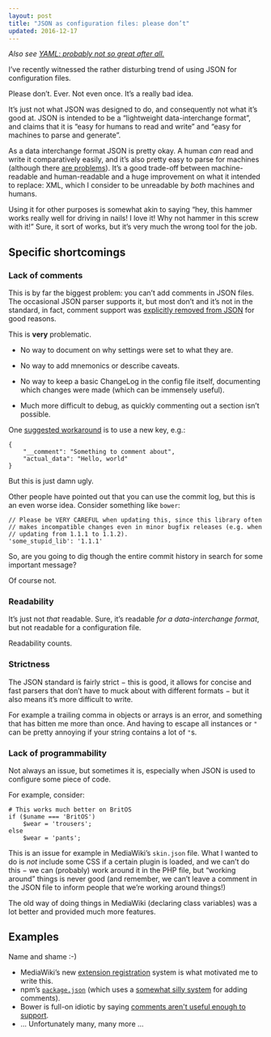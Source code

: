 ```yaml
---
layout: post
title: "JSON as configuration files: please don’t"
updated: 2016-12-17
---
```


<em class="hatnote">Also see
<a href="/weblog/yaml_probably_not_so_great_after_all.html">
YAML: probably not so great after all.</a></em>

I’ve recently witnessed the rather disturbing trend of using JSON for
configuration files.

Please don’t. Ever. Not even once. It’s a really bad idea.

It’s just not what JSON was designed to do, and consequently not what it’s good
at. JSON is intended to be a “lightweight data-interchange format”, and claims
that it is “easy for humans to read and write” and “easy for machines to parse
and generate”.

As a data interchange format JSON is pretty okay. A human *can* read and write
it comparatively easily, and it’s also pretty easy to parse for machines
(although there [are problems][parse]).
It’s a good trade-off between machine-readable and human-readable and a huge
improvement on what it intended to replace: XML, which I consider to be
unreadable by *both* machines and humans.

Using it for other purposes is somewhat akin to saying “hey, this hammer
works really well for driving in nails! I love it! Why not hammer in this screw
with it!” Sure, it sort of works, but it’s very much the wrong tool for the job.

Specific shortcomings
---------------------

### Lack of comments

This is by far the biggest problem: you can’t add comments in JSON files. The
occasional JSON parser supports it, but most don’t and it’s not in the standard,
in fact, comment support was [explicitly removed from JSON][crockford] for good
reasons.

This is **very** problematic.

- No way to document on why settings were set to what they are.

- No way to add mnemonics or describe caveats.

- No way to keep a basic ChangeLog in the config file itself, documenting which
  changes were made (which can be immensely useful).

- Much more difficult to debug, as quickly commenting out a section isn’t
  possible.

One [suggested workaround](http://stackoverflow.com/a/244858/660921) is to use a
new key, e.g.:

	{
		"__comment": "Something to comment about",
		"actual_data": "Hello, world"
	}

But this is just damn ugly.

Other people have pointed out that you can use the commit log, but this is an
even worse idea. Consider something like `bower`:

	// Please be VERY CAREFUL when updating this, since this library often
	// makes incompatible changes even in minor bugfix releases (e.g. when
	// updating from 1.1.1 to 1.1.2).
	'some_stupid_lib': '1.1.1'

So, are you going to dig though the entire commit history in search for some
important message?

Of course not.

### Readability

It’s just not *that* readable. Sure, it’s readable *for a data-interchange
format*, but not readable for a configuration file.

Readability counts.

### Strictness

The JSON standard is fairly strict − this is good, it allows for concise and
fast parsers that don’t have to muck about with different formats − but it also
means it’s more difficult to write.

For example a trailing comma in objects or arrays is an error, and something
that has bitten me more than once. And having to escape all instances or `"` can
be pretty annoying if your string contains a lot of `"`s.

### Lack of programmability

Not always an issue, but sometimes it is, especially when JSON is used to
configure some piece of code.

For example, consider:

	# This works much better on BritOS
	if ($uname === 'BritOS')
		$wear = 'trousers';
	else
		$wear = 'pants';

This is an issue for example in MediaWiki’s `skin.json` file. What I wanted to
do is *not* include some CSS if a certain plugin is loaded, and we can’t do this
− we can (probably) work around it in the PHP file, but “working around” things
is never good (and remember, we can’t leave a comment in the JSON file to inform
people that we’re working around things!)

The old way of doing things in MediaWiki (declaring class variables) was a lot
better and provided much more features.

Examples
--------

Name and shame :-)

- MediaWiki’s new [extension registration](https://www.mediawiki.org/wiki/Manual:Extension_registration)
  system is what motivated me to write this.
- npm’s [`package.json`](https://docs.npmjs.com/files/package.json) (which uses
  a [somewhat silly system](http://stackoverflow.com/a/14221781/660921) for adding
  comments).
- Bower is full-on idiotic by saying [comments aren't useful enough to
  support](https://github.com/bower/bower/issues/1059).
- … Unfortunately many, many more …


[crockford]: https://plus.google.com/+DouglasCrockfordEsq/posts/RK8qyGVaGSr
[toml]: https://github.com/toml-lang/toml
[parse]: http://seriot.ch/parsing_json.php
